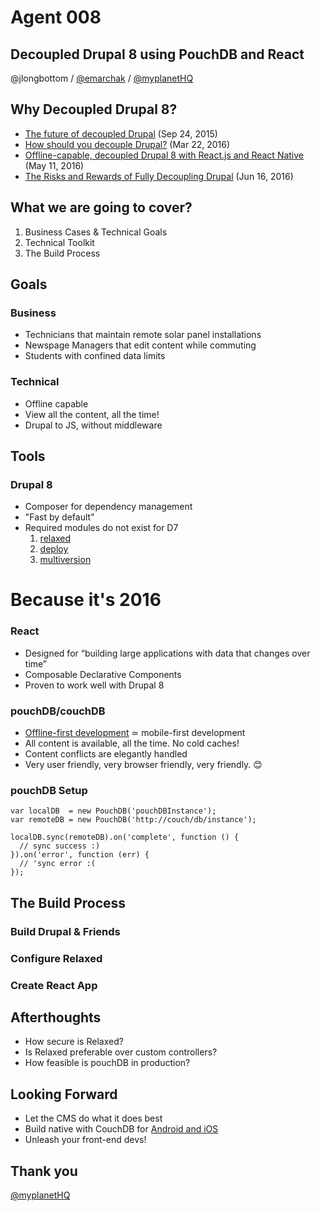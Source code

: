 # Agent 008

## Decoupled Drupal 8 using PouchDB and React

@jlongbottom / [@emarchak](http://twitter.com/emarchak) / [@myplanetHQ](http://twitter.com/myplanetHQ)

## Why Decoupled Drupal 8?

*   [The future of decoupled Drupal](http://buytaert.net/the-future-of-decoupled-drupal) (Sep 24, 2015)
*   [How should you decouple Drupal?](http://buytaert.net/how-should-you-decouple-drupal) (Mar 22, 2016)
*   [Offline-capable, decoupled Drupal 8 with React.js and React Native](https://events.drupal.org/neworleans2016/sessions/offline-capable-decoupled-drupal-8-reactjs-and-react-native) (May 11, 2016)
*   [The Risks and Rewards of Fully Decoupling Drupal](https://dev.acquia.com/blog/the-risks-and-rewards-of-fully-decoupling-drupal/16/06/2016/15686) (Jun 16, 2016)


## What we are going to cover?

1.  Business Cases & Technical Goals
2.  Technical Toolkit
3.  The Build Process

## Goals

### Business

*   Technicians that maintain remote solar panel installations
*   Newspage Managers that edit content while commuting
*   Students with confined data limits


### Technical

*   Offline capable
*   View all the content, all the time!
*   Drupal to JS, without middleware

## Tools

### Drupal 8

*   Composer for dependency management
*   "Fast by default"
*   Required modules do not exist for D7
    1.  [relaxed](http://dgo.to/relaxed)
    2.  [deploy](http://dgo.to/multiversion)
    3.  [multiversion](http://dgo.to/multiversion)

# Because it's 2016




### React

*   Designed for “building large applications with data that changes over time”
*   Composable Declarative Components
*   Proven to work well with Drupal 8




### pouchDB/couchDB

*   [Offline-first development](http://offlinefirst.org/) ≃ mobile-first development
*   All content is available, all the time. No cold caches!
*   Content conflicts are elegantly handled
*   Very user friendly, very browser friendly, very friendly. 😊




### pouchDB Setup

```
var localDB  = new PouchDB('pouchDBInstance');
var remoteDB = new PouchDB('http://couch/db/instance');

localDB.sync(remoteDB).on('complete', function () {
  // sync success :)
}).on('error', function (err) {
  // 'sync error :(
});

```







## The Build Process




### Build Drupal & Friends




### Configure Relaxed




### Create React App





## Afterthoughts

*   How secure is Relaxed?
*   Is Relaxed preferable over custom controllers?
*   How feasible is pouchDB in production?




## Looking Forward

*   Let the CMS do what it does best
*   Build native with CouchDB for [Android and iOS](https://pouchdb.com/faq.html#native_support)
*   Unleash your front-end devs!


<section data-state="title-slide">

# Thank you

[@myplanetHQ](http://twitter.com/myplanetHQ)
